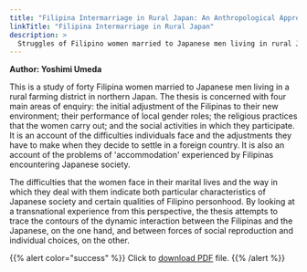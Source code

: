 ```yaml
---
title: "Filipina Intermarriage in Rural Japan: An Anthropological Approach"
linkTitle: "Filipina Intermarriage in Rural Japan"
description: >
  Struggles of Filipino women married to Japanese men living in rural Japan
---
```

**Author: Yoshimi Umeda**

This is a study of forty Filipina women married to Japanese men living in a rural farming district in northern Japan. The thesis is concerned with four main areas of enquiry: the initial adjustment of the Filipinas to their new environment; their performance of local gender roles; the religious practices that the women carry out; and the social activities in which they participate. It is an account of the difficulties individuals face and the adjustments they have to make when they decide to settle in a foreign country.  It is also an account of the problems of 'accommodation' experienced by Filipinas encountering Japanese society.

The difficulties that the women face in their marital lives and the way in which they deal with them indicate both particular characteristics of Japanese society and certain qualities of Filipino personhood. By looking at a transnational experience from this perspective, the thesis attempts to trace the contours of the dynamic interaction between the Filipinas and the Japanese, on the one hand, and between forces of social reproduction and individual choices, on the other.

{{% alert color="success" %}}
Click to [download PDF](https://timog.org/static/pdf/filipina-intermarriage-in-rural-japan.pdf) file.
{{% /alert %}}

